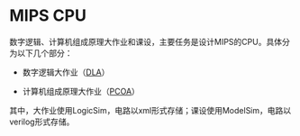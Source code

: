 # MIPS CPU

数字逻辑、计算机组成原理大作业和课设，主要任务是设计MIPS的CPU。具体分为以下几个部分：

* 数字逻辑大作业（[DLA](DLA)）

* 计算机组成原理大作业（[PCOA](PCOA)）



其中，大作业使用LogicSim，电路以xml形式存储；课设使用ModelSim，电路以verilog形式存储。


